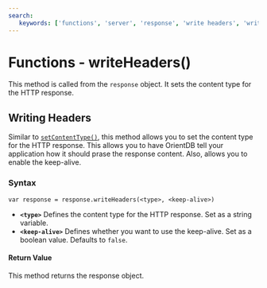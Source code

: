 ```yaml
---
search:
   keywords: ['functions', 'server', 'response', 'write headers', 'writeHeaders']
---
```


# Functions - writeHeaders()

This method is called from the `response` object.  It sets the content type for the HTTP response.

## Writing Headers

Similar to [`setContentType()`](Functions-Server-setContentType.md), this method allows you to set the content type for the HTTP response.  This allows you to have OrientDB tell your application how it should prase the response content.  Also, allows you to enable the keep-alive.

### Syntax

```
var response = response.writeHeaders(<type>, <keep-alive>)
```

- **`<type>`** Defines the content type for the HTTP response.  Set as a string variable.
- **`<keep-alive>`** Defines whether you want to use the keep-alive.  Set as a boolean value.  Defaults to `false`.

#### Return Value

This method returns the response object.
